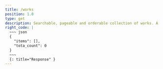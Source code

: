 ```yaml
---
title: /works
position: 1.0
type: get
description: Searchable, pageable and orderable collection of works. A standard user can not create a new work and can only see works related to its own projects.
right_code: |
  ~~~ json
  {
    "items": [],
    "tota_count": 0
  }
  ~~~
  {: title="Response" }
---
```


